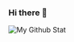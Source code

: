 ### Hi there 👋
![My Github Stat](https://github-readme-stats.vercel.app/api?username=TheAshydra&count_private=true)
